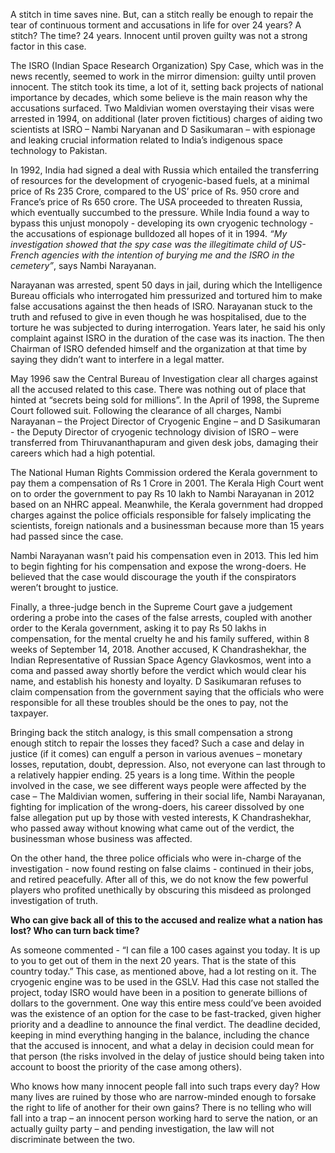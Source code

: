 <!-- TITLE: A Ditch In Time -->
<!-- SUBTITLE: Innocents can be tormented by the apparent power of 'justice'. Two ISRO scientists, found themselves in a horrifying tale of political intrigue and anti-national accusations and so much more, while being bound by the shackles of time. 24 long years. Time waits for no one indeed.-->

A stitch in time saves nine. But, can a stitch really be enough to repair the tear of continuous torment and accusations in life for over 24 years? A stitch? The time? 24 years.
Innocent until proven guilty was not a strong factor in this case.

The ISRO (Indian Space Research Organization) Spy Case, which was in the news recently, seemed to work in the mirror dimension: guilty until proven innocent. The stitch took its time, a lot of it, setting back projects of national importance by decades, which some believe is the main reason why the accusations surfaced. Two Maldivian women overstaying their visas were arrested in 1994, on additional (later proven fictitious) charges of aiding two scientists at ISRO – Nambi Naryanan and D Sasikumaran – with espionage and leaking crucial information related to India’s indigenous space technology to Pakistan.

In 1992, India had signed a deal with Russia which entailed the transferring of resources for the development of cryogenic-based fuels, at a minimal price of Rs 235 Crore, compared to the US’ price of Rs. 950 crore and France’s price of Rs 650 crore. The USA proceeded to threaten Russia, which eventually succumbed to the pressure. While India found a way to bypass this unjust monopoly - developing its own cryogenic technology - the accusations of espionage bulldozed all hopes of it in 1994. *“My investigation showed that the spy case was the illegitimate child of US-French agencies with the intention of burying me and the ISRO in the cemetery”*, says Nambi Narayanan.

Narayanan was arrested, spent 50 days in jail, during which the Intelligence Bureau officials who interrogated him pressurized and tortured him to make false accusations against the then heads of ISRO. Narayanan stuck to the truth and refused to give in even though he was hospitalised, due to the torture he was subjected to during interrogation. Years later, he said his only complaint against ISRO in the duration of the case was its inaction. The then Chairman of ISRO defended himself and the organization at that time by saying they didn’t want to interfere in a legal matter.

May 1996 saw the Central Bureau of Investigation clear all charges against all the accused related to this case. There was nothing out of place that hinted at “secrets being sold for millions”. In the April of 1998, the Supreme Court followed suit. Following the clearance of all charges, Nambi Narayanan – the Project Director of Cryogenic Engine – and D Sasikumaran - the Deputy Director of cryogenic technology division of ISRO – were transferred from Thiruvananthapuram and given desk jobs, damaging their careers which had a high potential.

The National Human Rights Commission ordered the Kerala government to pay them a compensation of Rs 1 Crore in 2001. The Kerala High Court went on to order the government to pay Rs 10 lakh to Nambi Narayanan in 2012 based on an NHRC appeal. Meanwhile, the Kerala government had dropped charges against the police officials responsible for falsely implicating the scientists, foreign nationals and a businessman because more than 15 years had passed since the case.

Nambi Narayanan wasn’t paid his compensation even in 2013. This led him to begin fighting for his compensation and expose the wrong-doers. He believed that the case would discourage the youth if the conspirators weren’t brought to justice.

Finally, a three-judge bench in the Supreme Court gave a judgement ordering a probe into the cases of the false arrests, coupled with another order to the Kerala government, asking it to pay Rs 50 lakhs in compensation, for the mental cruelty he and his family suffered, within 8 weeks of September 14, 2018. Another accused, K Chandrashekhar, the Indian Representative of Russian Space Agency Glavkosmos, went into a coma and passed away shortly before the verdict which would clear his name, and establish his honesty and loyalty. D Sasikumaran refuses to claim compensation from the government saying that the officials who were responsible for all these troubles should be the ones to pay, not the taxpayer.

Bringing back the stitch analogy, is this small compensation a strong enough stitch to repair the losses they faced? Such a case and delay in justice (if it comes) can engulf a person in various avenues – monetary losses, reputation, doubt, depression. Also, not everyone can last through to a relatively happier ending. 25 years is a long time. Within the people involved in the case, we see different ways people were affected by the case – The Maldivian women, suffering in their social life, Nambi Narayanan, fighting for implication of the wrong-doers, his career dissolved by one false allegation put up by those with vested interests, K Chandrashekhar, who passed away without knowing what came out of the verdict, the businessman whose business was affected.

On the other hand, the three police officials who were in-charge of the investigation - now found resting on false claims - continued in their jobs, and retired peacefully. After all of this, we do not know the few powerful players who profited unethically by obscuring this misdeed as prolonged investigation of truth.

**Who can give back all of this to the accused and realize what a nation has lost? Who can turn back time?**

As someone commented - “I can file a 100 cases against you today. It is up to you to get out of them in the next 20 years. That is the state of this country today.”
This case, as mentioned above, had a lot resting on it. The cryogenic engine was to be used in the GSLV. Had this case not stalled the project, today ISRO would have been in a position to generate billions of dollars to the government. One way this entire mess could’ve been avoided was the existence of an option for the case to be fast-tracked, given higher priority and a deadline to announce the final verdict. The deadline decided, keeping in mind everything hanging in the balance, including the chance that the accused is innocent, and what a delay in decision could mean for that person (the risks involved in the delay of justice should being taken into account to boost the priority of the case among others).

Who knows how many innocent people fall into such traps every day? How many lives are ruined by those who are narrow-minded enough to forsake the right to life of another for their own gains? There is no telling who will fall into a trap – an innocent person working hard to serve the nation, or an actually guilty party – and pending investigation, the law will not discriminate between the two.